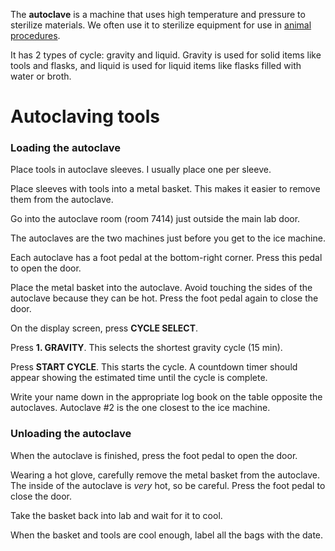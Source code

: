 <!-- TITLE: Autoclave -->

The **autoclave** is a machine that uses high temperature and pressure to sterilize materials. We often use it to sterilize equipment for use in [animal procedures](/mouses/procedures).

It has 2 types of cycle: gravity and liquid. Gravity is used for solid items like tools and flasks, and liquid is used for liquid items like flasks filled with water or broth.
# Autoclaving tools
### Loading the autoclave

Place tools in autoclave sleeves. I usually place one per sleeve.

Place sleeves with tools into a metal basket. This makes it easier to remove them from the autoclave.

Go into the autoclave room (room 7414) just outside the main lab door.

The autoclaves are the two machines just before you get to the ice machine.

Each autoclave has a foot pedal at the bottom-right corner. Press this pedal to open the door. 

Place the metal basket into the autoclave. Avoid touching the sides of the autoclave because they can be hot. Press the foot pedal again to close the door.

On the display screen, press **CYCLE SELECT**.

Press **1. GRAVITY**. This selects the shortest gravity cycle (15 min).

Press **START CYCLE**. This starts the cycle. A countdown timer should appear showing the estimated time until the cycle is complete.

Write your name down in the appropriate log book on the table opposite the autoclaves. Autoclave #2 is the one closest to the ice machine.

### Unloading the autoclave

When the autoclave is finished, press the foot pedal to open the door.

Wearing a hot glove, carefully remove the metal basket from the autoclave. The inside of the autoclave is *very* hot, so be careful. Press the foot pedal to close the door.

Take the basket back into lab and wait for it to cool.

When the basket and tools are cool enough, label all the bags with the date.